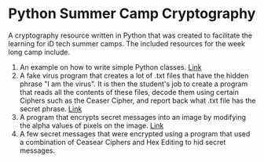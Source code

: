 # Python Summer Camp Cryptography
A cryptography resource written in Python that was created to facilitate the learning for iD tech summer camps. The included resources for the week long camp include.

1. An example on how to write simple Python classes. [Link](https://github.com/janavarro95/8BitCrypto/tree/master/Class%20Example)
2. A fake virus program that creates a lot of .txt files that have the hidden phrase "I am the virus". It is then the student's job to create a program that reads all the contents of these files, decode them using certain Ciphers such as the Ceaser Cipher, and report back what .txt file has the secret phrase. [Link](https://github.com/janavarro95/8BitCrypto/tree/master/FakeVirusProgram)
3. A program that encrypts secret messages into an image by modifying the alpha values of pixels on the image. [Link](https://github.com/janavarro95/8BitCrypto/tree/master/ImageProgram)
4. A few secret messages that were encrypted using a program that used a combination of Ceasear Ciphers and Hex Editing to hid secret messages.
